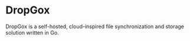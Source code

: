 # DropGox
DropGox is a self-hosted, cloud-inspired file synchronization and storage solution written in Go.

